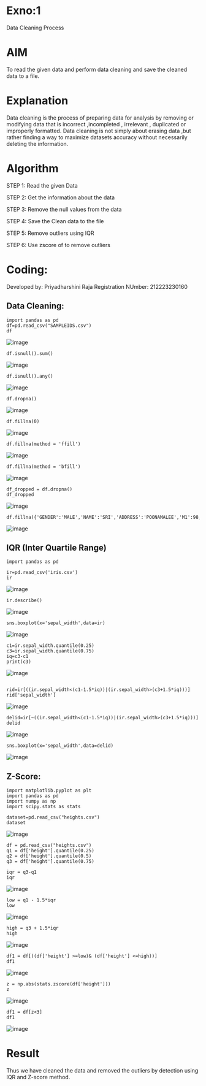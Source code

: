 # Exno:1
Data Cleaning Process

# AIM
To read the given data and perform data cleaning and save the cleaned data to a file.

# Explanation
Data cleaning is the process of preparing data for analysis by removing or modifying data that is incorrect ,incompleted , irrelevant , duplicated or improperly formatted. Data cleaning is not simply about erasing data ,but rather finding a way to maximize datasets accuracy without necessarily deleting the information.

# Algorithm
STEP 1: Read the given Data

STEP 2: Get the information about the data

STEP 3: Remove the null values from the data

STEP 4: Save the Clean data to the file

STEP 5: Remove outliers using IQR

STEP 6: Use zscore of to remove outliers

# Coding:

Developed by: Priyadharshini Raja
Registration NUmber: 212223230160

## Data Cleaning: 
```
import pandas as pd
df=pd.read_csv("SAMPLEIDS.csv")
df
```
![image](https://github.com/user-attachments/assets/527f4534-b6b7-4e49-b05c-3a86db2aa587)
```
df.isnull().sum()
```
![image](https://github.com/user-attachments/assets/5fa0661f-aeed-4bb5-a33a-68a7ae924620)
```
df.isnull().any()
```
![image](https://github.com/user-attachments/assets/a8a9e428-4f78-43d8-9868-7f0df0f5e952)
```
df.dropna()
```
![image](https://github.com/user-attachments/assets/e9245db6-a644-4422-be99-f0a33533bc2f)
```
df.fillna(0)
```
![image](https://github.com/user-attachments/assets/d46769cc-b6e3-40f1-96c9-3bbebb633644)
```
df.fillna(method = 'ffill')
```
![image](https://github.com/user-attachments/assets/5dc58f8d-beb1-40f1-8309-839d8d0c9190)
```
df.fillna(method = 'bfill')
```
![image](https://github.com/user-attachments/assets/db73a82a-5141-4ddf-bfa9-7281824c638a)
```
df_dropped = df.dropna()
df_dropped
```
![image](https://github.com/user-attachments/assets/60075e89-2637-4636-a3a0-b7863dd6a21e)
```
df.fillna({'GENDER':'MALE','NAME':'SRI','ADDRESS':'POONAMALEE','M1':98,'M2':87,'M3':76,'M4':92,'TOTAL':305,'AVG':89.999999})
```
![image](https://github.com/user-attachments/assets/32998fd0-83d8-4133-948f-8d571bf8b05a)


## IQR (Inter Quartile Range)

```
import pandas as pd
```
```
ir=pd.read_csv('iris.csv')
ir
```
![image](https://github.com/user-attachments/assets/e3072e03-f400-47e7-9107-13160b81f5eb)
```
ir.describe()
```
![image](https://github.com/user-attachments/assets/bfc972c4-e7dd-4dcb-a23c-46edfe14007e)
```
sns.boxplot(x='sepal_width',data=ir)
```
![image](https://github.com/user-attachments/assets/a30de128-ef36-4066-a475-1e84367c666d)
```
c1=ir.sepal_width.quantile(0.25)
c3=ir.sepal_width.quantile(0.75)
iq=c3-c1
print(c3)
```
![image](https://github.com/user-attachments/assets/91cdd818-aa81-4f3e-b193-12a8aa1118a7)
```

rid=ir[((ir.sepal_width<(c1-1.5*iq))|(ir.sepal_width>(c3+1.5*iq)))]
rid['sepal_width']
```
![image](https://github.com/user-attachments/assets/ebbe320d-c926-4b08-a8de-d214a26e7d33)
```
delid=ir[~((ir.sepal_width<(c1-1.5*iq))|(ir.sepal_width>(c3+1.5*iq)))]
delid
```
![image](https://github.com/user-attachments/assets/21583109-25f9-4d26-880f-e8546bb35b2d)
```
sns.boxplot(x='sepal_width',data=delid)
```
![image](https://github.com/user-attachments/assets/851aea0b-a16a-4867-a676-5205b24e62f5)

## Z-Score:

```
import matplotlib.pyplot as plt
import pandas as pd
import numpy as np
import scipy.stats as stats
```
```
dataset=pd.read_csv("heights.csv")
dataset
```
![image](https://github.com/user-attachments/assets/ce85e16a-819c-4cbe-a8bd-f65a9c1d007b)
```
df = pd.read_csv("heights.csv")
q1 = df['height'].quantile(0.25)
q2 = df['height'].quantile(0.5)
q3 = df['height'].quantile(0.75)
```
```
iqr = q3-q1
iqr
```
![image](https://github.com/user-attachments/assets/04da4fc5-c8ed-4304-bc86-e148a2fa234a)
```
low = q1 - 1.5*iqr
low
```
![image](https://github.com/user-attachments/assets/4b82f908-a361-4f44-a189-dae15398704a)
```
high = q3 + 1.5*iqr
high
```
![image](https://github.com/user-attachments/assets/3a16ea38-40c5-4b52-8db7-474baedfa3c7)
```
df1 = df[((df['height'] >=low)& (df['height'] <=high))]
df1
```
![image](https://github.com/user-attachments/assets/64e9c7f3-c3ab-4c97-85b7-067fe462dd75)
```
z = np.abs(stats.zscore(df['height']))
z
```
![image](https://github.com/user-attachments/assets/93a8f92a-c7be-418e-a89d-34a2348a0824)
```
df1 = df[z<3]
df1
```
![image](https://github.com/user-attachments/assets/d3d6a53a-4814-4e4f-b3f2-2ac19b36aa8d)

# Result

Thus we have cleaned the data and removed the outliers by detection using IQR and Z-score method.
